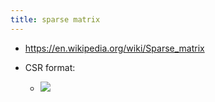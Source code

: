 ```yaml
---
title: sparse matrix
---
```


- https://en.wikipedia.org/wiki/Sparse_matrix

- CSR format:
	 - ![](../assets/LFa71zr5g_.png)
